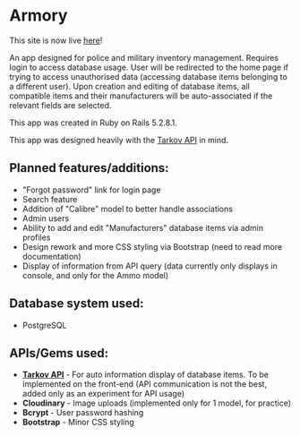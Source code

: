 # Armory

This site is now live [here](https://armory.fly.dev/)!

An app designed for police and military inventory management. Requires login to access database usage. User will be redirected to the home page if trying to access unauthorised data (accessing database items belonging to a different user). Upon creation and editing of database items, all compatible items and their manufacturers will be auto-associated if the relevant fields are selected.

This app was created in Ruby on Rails 5.2.8.1.

This app was designed heavily with the [Tarkov API](https://tarkov.dev/api/) in mind.

## Planned features/additions:

- "Forgot password" link for login page
- Search feature
- Addition of "Calibre" model to better handle associations
- Admin users
- Ability to add and edit "Manufacturers" database items via admin profiles
- Design rework and more CSS styling via Bootstrap (need to read more documentation)
- Display of information from API query (data currently only displays in console, and only for the Ammo model)

## Database system used:

- PostgreSQL

## APIs/Gems used:

- **[Tarkov API](https://tarkov.dev/api/)** - For auto information display of database items. To be implemented on the front-end (API communication is not the best, added only as an experiment for API usage)
- **Cloudinary** - Image uploads (implemented only for 1 model, for practice)
- **Bcrypt** - User password hashing
- **Bootstrap** - Minor CSS styling